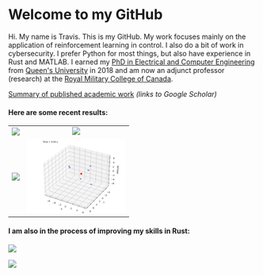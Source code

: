 # Welcome to my GitHub

Hi. My name is Travis. This is my GitHub. My work focuses mainly on the application of reinforcement learning in control. I also do a bit of work in cybersecurity. I prefer Python for most things, but also have experience in Rust and MATLAB. I earned my [PhD in Electrical and Computer Engineering](https://qspace.library.queensu.ca/handle/1974/24245) from [Queen's University](https://www.queensu.ca/) in 2018 and am now an adjunct professor (research) at the [Royal Military College of Canada](https://www.rmc-cmr.ca/en).

[Summary of published academic work](https://scholar.google.com/citations?user=RGlv4ZUAAAAJ&hl=en) *(links to Google Scholar)*

#### Here are some recent results:

| | | 
|:-------------------------:|:-------------------------:|
|<img align="top" src="https://github-readme-stats.vercel.app/api/pin/?username=tjards&repo=dynamic_encirclement" />| <img src="https://github.com/tjards/dynamic_encirclement/raw/master/Figs/animation_03.gif" width = "200"/>
<img align="top" src="https://github-readme-stats.vercel.app/api/pin/?username=tjards&repo=Flocks_Mobs_and_Figure_Eights"/> |<img src="https://github.com/tjards/Flocks_Mobs_and_Figure_Eights/blob/master/quadcopter.gif" width = "200"/>|

#### I am also in the process of improving my skills in Rust:

<img align="top" src="https://github-readme-stats.vercel.app/api/pin/?username=tjards&repo=cracking_rust"/>  


[![](https://img.shields.io/badge/linkedin-%230077B5.svg?style=for-the-badge&logo=linkedin)](https://www.linkedin.com/in/p-travis-jardine-403b3a148)

